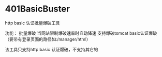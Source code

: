 # 401BasicBuster
http basic 认证批量爆破工具

功能：
批量爆破
当网站限制爆破速率时自动降速
支持爆破tomcat basic认证爆破（要带有登录页面的路径如:/manager/html）

该工具只支持http basic 认证爆破，不支持其它的
